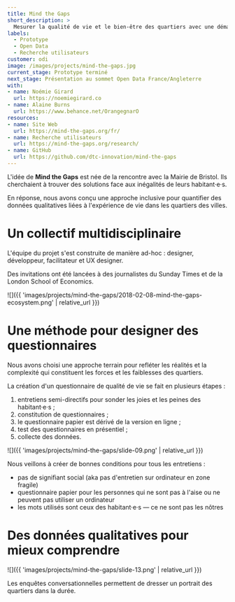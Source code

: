 ```yaml
---
title: Mind the Gaps
short_description: >
  Mesurer la qualité de vie et le bien-être des quartiers avec une démarche citoyenne et inclusive.
labels:
  - Prototype
  - Open Data
  - Recherche utilisateurs
customer: odi
image: /images/projects/mind-the-gaps.jpg
current_stage: Prototype terminé
next_stage: Présentation au sommet Open Data France/Angleterre
with:
- name: Noémie Girard
  url: https://noemiegirard.co
- name: Alaine Burns
  url: https://www.behance.net/OrangegnarO
resources:
- name: Site Web
  url: https://mind-the-gaps.org/fr/
- name: Recherche utilisateurs
  url: https://mind-the-gaps.org/research/
- name: GitHub
  url: https://github.com/dtc-innovation/mind-the-gaps
---
```


L'idée de **Mind the Gaps** est née de la rencontre avec la Mairie de Bristol.
Ils cherchaient à trouver des solutions face aux inégalités de leurs habitant·e·s.

En réponse, nous avons conçu une approche inclusive pour quantifier des données qualitatives liées à l'expérience de vie dans les quartiers des villes.

# Un collectif multidisciplinaire

L'équipe du projet s'est construite de manière ad-hoc : designer, développeur, facilitateur et UX designer.

Des invitations ont été lancées à des journalistes du Sunday Times et de la London School of Economics.

![]({{ 'images/projects/mind-the-gaps/2018-02-08-mind-the-gaps-ecosystem.png' | relative_url }})


# Une méthode pour designer des questionnaires

Nous avons choisi une approche terrain pour refléter les réalités et la complexité qui constituent les forces et les faiblesses des quartiers.

La création d'un questionnaire de qualité de vie se fait en plusieurs étapes :

1. entretiens semi-directifs pour sonder les joies et les peines des habitant·e·s ;
2. constitution de questionnaires ;
3. le questionnaire papier est dérivé de la version en ligne ;
4. test des questionnaires en présentiel ;
5. collecte des données.

![]({{ 'images/projects/mind-the-gaps/slide-09.png' | relative_url }})

Nous veillons à créer de bonnes conditions pour tous les entretiens :

- pas de signifiant social (aka pas d'entretien sur ordinateur en zone fragile)
- questionnaire papier pour les personnes qui ne sont pas à l'aise ou ne peuvent pas utiliser un ordinateur
- les mots utilisés sont ceux des habitant·e·s — ce ne sont pas les nôtres

# Des données qualitatives pour mieux comprendre

![]({{ 'images/projects/mind-the-gaps/slide-13.png' | relative_url }})

Les enquêtes conversationnelles permettent de dresser un portrait des quartiers dans la durée.
